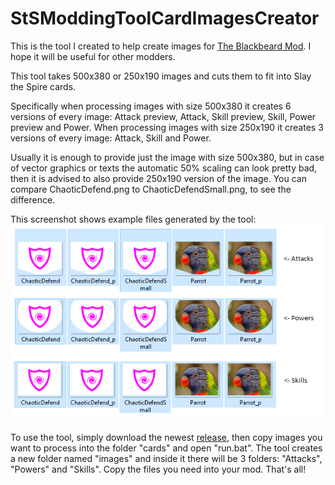 # StSModdingToolCardImagesCreator

This is the tool I created to help create images for [The Blackbeard Mod](https://github.com/JohnnyBazooka89/StSModTheBlackbeard). I hope it will be useful for other modders.

This tool takes 500x380 or 250x190 images and cuts them to fit into Slay the Spire cards. 

Specifically when processing images with size 500x380 it creates 6 versions of every image: Attack preview, Attack, Skill preview, Skill, Power preview and Power. When processing images with size 250x190 it creates 3 versions of every image: Attack, Skill and Power.

Usually it is enough to provide just the image with size 500x380, but in case of vector graphics or texts the automatic 50% scaling can look pretty bad, then it is advised to also provide 250x190 version of the image. You can compare ChaoticDefend.png to ChaoticDefendSmall.png, to see the difference.

This screenshot shows example files generated by the tool:
![](CreatedImages.png)

To use the tool, simply download the newest [release](https://github.com/JohnnyBazooka89/StSModdingToolCardImagesCreator/releases), then copy images you want to process into the folder "cards" and open "run.bat". The tool creates a new folder named "images" and inside it there will be 3 folders: "Attacks", "Powers" and "Skills". Copy the files you need into your mod. That's all!  